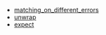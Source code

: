 - [matching_on_different_errors](matching_on_different_errors/README.md)
- [unwrap](unwrap/README.md)
- [expect](expect/README.md)
